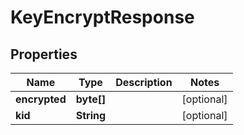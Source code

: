 
# KeyEncryptResponse

## Properties
Name | Type | Description | Notes
------------ | ------------- | ------------- | -------------
**encrypted** | **byte[]** |  |  [optional]
**kid** | **String** |  |  [optional]



